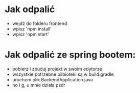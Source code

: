 # Jak odpalić
* wejdź do folderu frontend 
* wpisz 'npm install'
* wpisz 'npm start'

# Jak odpalić ze spring bootem:
* pobierz i zbuduj projekt w swoim edytorze
* wszystkie potrzebne bilbioteki są w build.gradle
* uruchom plik BackendApplication.java
* no i g, u mnie działa pzdr


  
